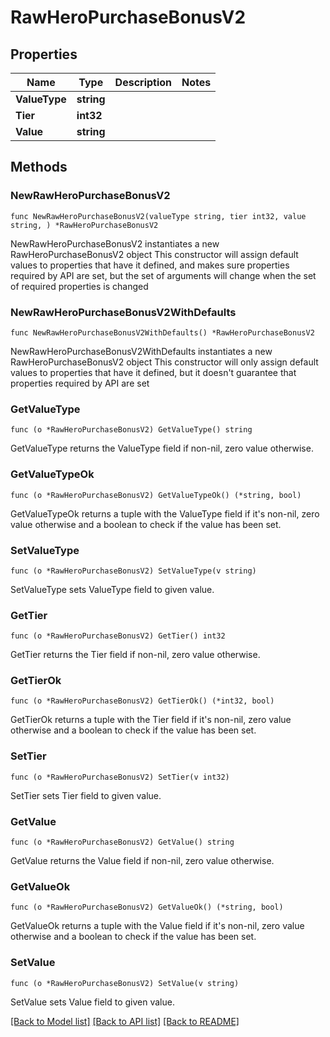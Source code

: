 # RawHeroPurchaseBonusV2

## Properties

Name | Type | Description | Notes
------------ | ------------- | ------------- | -------------
**ValueType** | **string** |  | 
**Tier** | **int32** |  | 
**Value** | **string** |  | 

## Methods

### NewRawHeroPurchaseBonusV2

`func NewRawHeroPurchaseBonusV2(valueType string, tier int32, value string, ) *RawHeroPurchaseBonusV2`

NewRawHeroPurchaseBonusV2 instantiates a new RawHeroPurchaseBonusV2 object
This constructor will assign default values to properties that have it defined,
and makes sure properties required by API are set, but the set of arguments
will change when the set of required properties is changed

### NewRawHeroPurchaseBonusV2WithDefaults

`func NewRawHeroPurchaseBonusV2WithDefaults() *RawHeroPurchaseBonusV2`

NewRawHeroPurchaseBonusV2WithDefaults instantiates a new RawHeroPurchaseBonusV2 object
This constructor will only assign default values to properties that have it defined,
but it doesn't guarantee that properties required by API are set

### GetValueType

`func (o *RawHeroPurchaseBonusV2) GetValueType() string`

GetValueType returns the ValueType field if non-nil, zero value otherwise.

### GetValueTypeOk

`func (o *RawHeroPurchaseBonusV2) GetValueTypeOk() (*string, bool)`

GetValueTypeOk returns a tuple with the ValueType field if it's non-nil, zero value otherwise
and a boolean to check if the value has been set.

### SetValueType

`func (o *RawHeroPurchaseBonusV2) SetValueType(v string)`

SetValueType sets ValueType field to given value.


### GetTier

`func (o *RawHeroPurchaseBonusV2) GetTier() int32`

GetTier returns the Tier field if non-nil, zero value otherwise.

### GetTierOk

`func (o *RawHeroPurchaseBonusV2) GetTierOk() (*int32, bool)`

GetTierOk returns a tuple with the Tier field if it's non-nil, zero value otherwise
and a boolean to check if the value has been set.

### SetTier

`func (o *RawHeroPurchaseBonusV2) SetTier(v int32)`

SetTier sets Tier field to given value.


### GetValue

`func (o *RawHeroPurchaseBonusV2) GetValue() string`

GetValue returns the Value field if non-nil, zero value otherwise.

### GetValueOk

`func (o *RawHeroPurchaseBonusV2) GetValueOk() (*string, bool)`

GetValueOk returns a tuple with the Value field if it's non-nil, zero value otherwise
and a boolean to check if the value has been set.

### SetValue

`func (o *RawHeroPurchaseBonusV2) SetValue(v string)`

SetValue sets Value field to given value.



[[Back to Model list]](../README.md#documentation-for-models) [[Back to API list]](../README.md#documentation-for-api-endpoints) [[Back to README]](../README.md)


